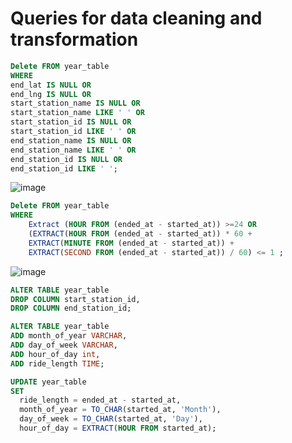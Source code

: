 # Queries for data cleaning and transformation

```sql
Delete FROM year_table
WHERE 
end_lat IS NULL OR
end_lng IS NULL OR
start_station_name IS NULL OR 
start_station_name LIKE ' ' OR
start_station_id IS NULL OR 
start_station_id LIKE ' ' OR
end_station_name IS NULL OR 
end_station_name LIKE ' ' OR
end_station_id IS NULL OR 
end_station_id LIKE ' ';
```
![image](https://github.com/rk2303iitb/Cyclist-bike-share-analysis/assets/155146605/5f8b6047-ba50-4cd0-a196-e106f5d3f56e)

```sql
Delete FROM year_table
WHERE 
	Extract (HOUR FROM (ended_at - started_at)) >=24 OR 
	(EXTRACT(HOUR FROM (ended_at - started_at)) * 60 +
  	EXTRACT(MINUTE FROM (ended_at - started_at)) +
  	EXTRACT(SECOND FROM (ended_at - started_at)) / 60) <= 1 ;
```
![image](https://github.com/rk2303iitb/Cyclist-bike-share-analysis/assets/155146605/7aab151e-d19c-4a81-88d5-ecefa1f900e4)

```sql
ALTER TABLE year_table
DROP COLUMN start_station_id, 
DROP COLUMN end_station_id;
```
```sql
ALTER TABLE year_table
ADD month_of_year VARCHAR,
ADD day_of_week VARCHAR,
ADD hour_of_day int,
ADD ride_length TIME;
```
```sql
UPDATE year_table
SET 
  ride_length = ended_at - started_at,
  month_of_year = TO_CHAR(started_at, 'Month'),
  day_of_week = TO_CHAR(started_at, 'Day'),
  hour_of_day = EXTRACT(HOUR FROM started_at);
```
